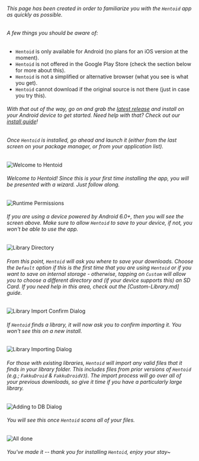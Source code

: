 ###### This page has been created in order to familiarize you with the `Hentoid` app as quickly as possible.

###### A few things you should be aware of:
* `Hentoid` is only available for Android (no plans for an iOS version at the moment).
* `Hentoid` is not offered in the Google Play Store (check the section below for more about this).
* `Hentoid` is not a simplified or alternative browser (what you see is what you get).
* `Hentoid` cannot download if the original source is not there (just in case you try this).

###### With that out of the way, go on and grab the [latest release](../releases/latest) and install on your Android device to get started. Need help with that? Check out our [install guide](Install.md)!

###### Once `Hentoid` is installed, go ahead and launch it (either from the last screen on your package manager, or from your application list).

![Welcome to Hentoid](https://github.com/avluis/Hentoid-Resources/raw/master/wiki/assets/img/setup/04-setup-app-welcome.png)

###### Welcome to Hentoid! Since this is your first time installing the app, you will be presented with a wizard. Just follow along.

![Runtime Permissions](https://github.com/avluis/Hentoid-Resources/raw/master/wiki/assets/img/setup/05-setup-app-permissions.png)

###### If you are using a device powered by Android 6.0+, then you will see the screen above. Make sure to allow `Hentoid` to save to your device, if not, you won't be able to use the app.

![Library Directory](https://github.com/avluis/Hentoid-Resources/raw/master/wiki/assets/img/setup/06-setup-app-library.png)

###### From this point, `Hentoid` will ask you where to save your downloads. Choose the `Default` option if this is the first time that you are using `Hentoid` or if you want to save on internal storage - otherwise, tapping on `Custom` will allow you to choose a different directory and (if your device supports this) an SD Card. If you need help in this area, check out the [Custom-Library.md] guide.

![Library Import Confirm Dialog](https://github.com/avluis/Hentoid-Resources/raw/master/wiki/assets/img/setup/07-setup-app-library-import-dialog.png)

###### If `Hentoid` finds a library, it will now ask you to confirm importing it. You won't see this on a new install.

![Library Importing Dialog](https://github.com/avluis/Hentoid-Resources/raw/master/wiki/assets/img/setup/08-setup-app-library-importing.png)

###### For those with existing libraries, `Hentoid` will import any valid files that it finds in your library folder. This includes files from prior versions of `Hentoid` (e.g.; `FakkuDroid` & `FakkuDroidV3`). The import process will go over all of your previous downloads, so give it time if you have a particularly large library.

![Adding to DB Dialog](https://github.com/avluis/Hentoid-Resources/raw/master/wiki/assets/img/setup/09-setup-app-library-db-add.png)

###### You will see this once `Hentoid` scans all of your files.

![All done](https://github.com/avluis/Hentoid-Resources/raw/master/wiki/assets/img/setup/10-setup-app-landing.png)

###### You've made it -- thank you for installing `Hentoid`, enjoy your stay~
